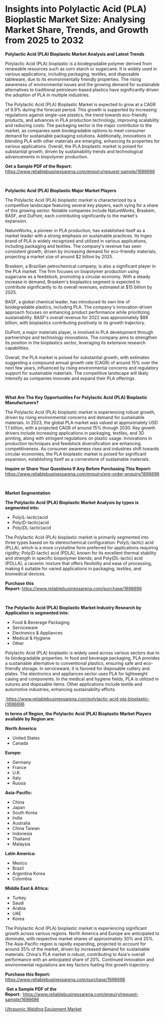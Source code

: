 <p><h1>Insights into Polylactic Acid (PLA) Bioplastic Market Size: Analysing Market Share, Trends, and Growth from 2025 to 2032</h1></p><p><strong>Polylactic Acid (PLA) Bioplastic Market Analysis and Latest Trends</strong></p>
<p><p>Polylactic Acid (PLA) bioplastic is a biodegradable polymer derived from renewable resources such as corn starch or sugarcane. It is widely used in various applications, including packaging, textiles, and disposable tableware, due to its environmentally friendly properties. The rising awareness of environmental issues and the growing demand for sustainable alternatives to traditional petroleum-based plastics have significantly driven the adoption of PLA in multiple industries.</p><p>The Polylactic Acid (PLA) Bioplastic Market is expected to grow at a CAGR of 9.9% during the forecast period. This growth is supported by increasing regulations against single-use plastics, the trend towards eco-friendly products, and advances in PLA production technology, improving scalability and reducing costs. The packaging sector is the major contributor to the market, as companies seek biodegradable options to meet consumer demand for sustainable packaging solutions. Additionally, innovations in blending PLA with other materials are emerging, enhancing its properties for various applications. Overall, the PLA bioplastic market is poised for substantial growth, driven by sustainability trends and technological advancements in biopolymer production.</p></p>
<p><strong>Get a Sample PDF of the Report:&nbsp;</strong> <a href="https://www.reliablebusinessarena.com/enquiry/request-sample/1696696?utm_campaign=2488&utm_medium=2&utm_source=Github&utm_content=ia&utm_term=27032025&utm_id=polylactic-acid-pla-bioplastic">https://www.reliablebusinessarena.com/enquiry/request-sample/1696696</a></p>
<p>&nbsp;</p>
<p><strong>Polylactic Acid (PLA) Bioplastic Major Market Players</strong></p>
<p><p>The Polylactic Acid (PLA) bioplastic market is characterized by a competitive landscape featuring several key players, each vying for a share of this growing sector. Notable companies include NatureWorks, Braskem, BASF, and DuPont, each contributing significantly to the market's expansion.</p><p>NatureWorks, a pioneer in PLA production, has established itself as a market leader with a strong emphasis on sustainable practices. Its Ingeo brand of PLA is widely recognized and utilized in various applications, including packaging and textiles. The company's revenue has seen consistent growth, driven by increasing demand for eco-friendly materials, projecting a market size of around $2 billion by 2025.</p><p>Braskem, a Brazilian petrochemical company, is also a significant player in the PLA market. The firm focuses on biopolymer production using sugarcane as a feedstock, promoting a circular economy. With a steady increase in demand, Braskem's bioplastics segment is expected to contribute significantly to its overall revenues, estimated at $15 billion by 2025.</p><p>BASF, a global chemical leader, has introduced its own line of biodegradable plastics, including PLA. The company's innovation-driven approach focuses on enhancing product performance while prioritizing sustainability. BASF's overall revenue for 2022 was approximately $88 billion, with bioplastics contributing positively to its growth trajectory.</p><p>DuPont, a major materials player, is involved in PLA development through partnerships and technology innovations. The company aims to strengthen its position in the bioplastics sector, leveraging its extensive research capabilities.</p><p>Overall, the PLA market is poised for substantial growth, with estimates suggesting a compound annual growth rate (CAGR) of around 15% over the next few years, influenced by rising environmental concerns and regulatory support for sustainable materials. The competitive landscape will likely intensify as companies innovate and expand their PLA offerings.</p></p>
<p>&nbsp;</p>
<p><strong>What Are The Key Opportunities For Polylactic Acid (PLA) Bioplastic Manufacturers?</strong></p>
<p><p>The Polylactic Acid (PLA) bioplastic market is experiencing robust growth, driven by rising environmental concerns and demand for sustainable materials. In 2023, the global PLA market was valued at approximately USD 1.1 billion, with a projected CAGR of around 15% through 2030. Key growth drivers include increasing applications in packaging, textiles, and 3D printing, along with stringent regulations on plastic usage. Innovations in production techniques and feedstock diversification are enhancing competitiveness. As consumer awareness rises and industries shift towards circular economies, the PLA bioplastic market is poised for significant expansion, establishing itself as a cornerstone of sustainable materials.</p></p>
<p><strong>Inquire or Share Your Questions If Any Before Purchasing This Report:</strong> <a href="https://www.reliablebusinessarena.com/enquiry/pre-order-enquiry/1696696?utm_campaign=2488&utm_medium=2&utm_source=Github&utm_content=ia&utm_term=27032025&utm_id=polylactic-acid-pla-bioplastic">https://www.reliablebusinessarena.com/enquiry/pre-order-enquiry/1696696</a></p>
<p>&nbsp;</p>
<p><strong>Market Segmentation</strong></p>
<p><strong>The Polylactic Acid (PLA) Bioplastic Market Analysis by types is segmented into:</strong></p>
<p><ul><li>Poly(L-lactic)acid</li><li>Poly(D-lactic)acid</li><li>Poly(DL-lactic)acid</li></ul></p>
<p><p>The Polylactic Acid (PLA) bioplastic market is primarily segmented into three types based on its stereochemical configuration: Poly(L-lactic) acid (PLLA), which is a more crystalline form preferred for applications requiring rigidity; Poly(D-lactic) acid (PDLA), known for its excellent thermal stability and strength in specific biopolymer blends; and Poly(DL-lactic) acid (PDLLA), a racemic mixture that offers flexibility and ease of processing, making it suitable for varied applications in packaging, textiles, and biomedical devices.</p></p>
<p><strong>Purchase this Report:&nbsp;</strong><a href="https://www.reliablebusinessarena.com/purchase/1696696?utm_campaign=2488&utm_medium=2&utm_source=Github&utm_content=ia&utm_term=27032025&utm_id=polylactic-acid-pla-bioplastic">https://www.reliablebusinessarena.com/purchase/1696696</a></p>
<p>&nbsp;</p>
<p><strong>The Polylactic Acid (PLA) Bioplastic Market Industry Research by Application is segmented into:</strong></p>
<p><ul><li>Food & Beverage Packaging</li><li>Serviceware</li><li>Electronics & Appliances</li><li>Medical & Hygiene</li><li>Other</li></ul></p>
<p><p>Polylactic Acid (PLA) bioplastic is widely used across various sectors due to its biodegradable properties. In food and beverage packaging, PLA provides a sustainable alternative to conventional plastics, ensuring safe and eco-friendly storage. In serviceware, it is favored for disposable cutlery and plates. The electronics and appliances sector uses PLA for lightweight casing and components. In the medical and hygiene fields, PLA is utilized in sutures and disposable items. Other applications include textile and automotive industries, enhancing sustainability efforts.</p></p>
<p><a href="https://www.reliablebusinessarena.com/polylactic-acid-pla-bioplastic-r1696696?utm_campaign=2488&utm_medium=2&utm_source=Github&utm_content=ia&utm_term=27032025&utm_id=polylactic-acid-pla-bioplastic">&nbsp;https://www.reliablebusinessarena.com/polylactic-acid-pla-bioplastic-r1696696</a></p>
<p><strong>In terms of Region, the Polylactic Acid (PLA) Bioplastic Market Players available by Region are:</strong></p>
<p>
    <p> <strong> North America: </strong>
        <ul>
            <li>United States</li>
            <li>Canada</li>
        </ul>
        </p> 
    <p> <strong> Europe: </strong>
        <ul>
            <li>Germany</li>
            <li>France</li>
            <li>U.K.</li>
            <li>Italy</li>
            <li>Russia</li>
        </ul>
        </p> 
    <p> <strong> Asia-Pacific: </strong>
        <ul>
            <li>China</li>
            <li>Japan</li>
            <li>South Korea</li>
            <li>India</li>
            <li>Australia</li>
            <li>China Taiwan</li>
            <li>Indonesia</li>
            <li>Thailand</li>
            <li>Malaysia</li>
        </ul>
        </p> 
    <p> <strong> Latin America: </strong>
        <ul>
            <li>Mexico</li>
            <li>Brazil</li>
            <li>Argentina Korea</li>
            <li>Colombia</li>
        </ul>
        </p> 
    <p> <strong> Middle East & Africa: </strong>
        <ul>
            <li>Turkey</li>
            <li>Saudi</li>
            <li>Arabia</li>
            <li>UAE</li>
            <li>Korea</li>
        </ul>
    </p>
    </p>
<p><p>The Polylactic Acid (PLA) bioplastic market is experiencing significant growth across various regions. North America and Europe are anticipated to dominate, with respective market shares of approximately 30% and 25%. The Asia-Pacific region is rapidly expanding, projected to account for around 35% of the market, driven by increased demand for sustainable materials. China's PLA market is robust, contributing to Asia's overall performance with an anticipated share of 20%. Continued innovation and environmental regulations are key factors fueling this growth trajectory.</p></p>
<p><strong>Purchase this Report: </strong><a href="https://www.reliablebusinessarena.com/purchase/1696696?utm_campaign=2488&utm_medium=2&utm_source=Github&utm_content=ia&utm_term=27032025&utm_id=polylactic-acid-pla-bioplastic">https://www.reliablebusinessarena.com/purchase/1696696</a></p>
<p>&nbsp;<strong>Get a Sample PDF of the Report:&nbsp;&nbsp;</strong><a href="https://www.reliablebusinessarena.com/enquiry/request-sample/1696696?utm_campaign=2488&utm_medium=2&utm_source=Github&utm_content=ia&utm_term=27032025&utm_id=polylactic-acid-pla-bioplastic">https://www.reliablebusinessarena.com/enquiry/request-sample/1696696</a></p>
<p><strong></strong></p>
<p><p><a href="https://github.com/sherikacas30/Market-Research-Report-List-1/blob/main/ultrasonic-welding-equipment-market.md?utm_campaign=2488&utm_medium=2&utm_source=Github&utm_content=ia&utm_term=27032025&utm_id=polylactic-acid-pla-bioplastic">Ultrasonic Welding Equipment Market</a></p></p>